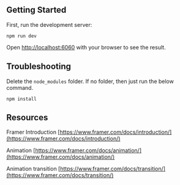 ## Getting Started

First, run the development server:

```
npm run dev
```

Open [http://localhost:6060](http://localhost:6060) with your browser to see the result.

## Troubleshooting

Delete the `node_modules` folder. If no folder, then just run the below command.

```
npm install
```

## Resources

Framer Introduction [https://www.framer.com/docs/introduction/](https://www.framer.com/docs/introduction/)

Animation [https://www.framer.com/docs/animation/](https://www.framer.com/docs/animation/)

Animation transition [https://www.framer.com/docs/transition/](https://www.framer.com/docs/transition/)
